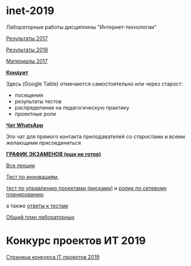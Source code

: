 # inet-2019

Лабораторные работы дисциплины "Интернет-технологии"

[Результаты 2017](https://github.com/stankin/inet-2017)

[Результаты 2018](https://github.com/stankin/inet-2018)

[Материалы 2017](https://yadi.sk/d/evI_RRva3Mab5W)

[**Кондуит**](https://docs.google.com/spreadsheets/d/1YBfCBfGZrUc5XJoWlb0x65fSch9kpcsCB17mJ0z-89s/edit#gid=1327184368)

Здесь (Google Table) отмечаются самостоятельно или через старост:
* посещения
* результаты тестов
* распределение на педагогическую практику
* проектные роли

[**Чат WhatsApp**](https://chat.whatsapp.com/IqyMyglV72O512KNmbl5uE)

Это чат для прямого контакта преподавателей со старостами и всеми желающими присоединиться 

[**ГРАФИК ЭКЗАМЕНОВ (еще не готов)**](https://github.com/stankin/inet-2019/wiki/ex_schedule)

[Все лекции](https://okoff.github.io/oop/%D0%92%D1%81%D0%B5%20%D0%BB%D0%B5%D0%BA%D1%86%D0%B8%D0%B8.pdf)

[Тест по инновациям](https://okoff.github.io/oop/%D0%A2%D0%B5%D1%81%D1%82%20%D0%B8%D0%BD%D0%BD%D0%BE%D0%B2%D0%B0%D1%86%D0%B8%D0%B8.pdf),

[тест по управлению проектами (рисками)](https://okoff.github.io/oop/%D0%A2%D0%B5%D1%81%D1%82%20%D1%83%D0%BF%D1%80%D0%B0%D0%B2%D0%BB%D0%B5%D0%BD%D0%B8%D0%B5%20%D0%BF%D1%80%D0%BE%D0%B5%D0%BA%D1%82%D0%B0%D0%BC%D0%B8.pdf)
и [ролик по сетевому планированию](https://www.youtube.com/watch?v=xDp6xKOVJYE)

а также [ответы к тестам](https://okoff.github.io/oop/%D0%9E%D1%82%D0%B2%D0%B5%D1%82%D1%8B%20%D0%BF%D1%80%D0%BE%D0%B5%D0%BA%D1%82%D1%8B%20%D0%B8%20%D0%B8%D0%BD%D0%BD%D0%BE%D0%B2%D0%B0%D1%86%D0%B8%D0%B8.pdf)

[Общий план лабораторных](https://github.com/stankin/inet-2018/wiki)

# Конкурс проектов ИТ 2019
[Страница конкурса IT проектов 2019](https://inet2019contest.web.app)
